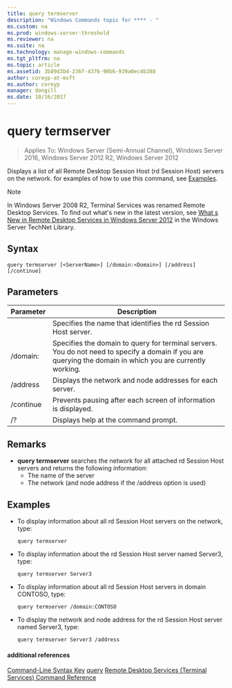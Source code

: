 ```yaml
---
title: query termserver
description: "Windows Commands topic for **** - "
ms.custom: na
ms.prod: windows-server-threshold
ms.reviewer: na
ms.suite: na
ms.technology: manage-windows-commands
ms.tgt_pltfrm: na
ms.topic: article
ms.assetid: 3b89d3b4-236f-4376-90b6-939a0ec4b288
author: coreyp-at-msft
ms.author: coreyp
manager: dongill
ms.date: 10/16/2017
---
```

# query termserver

>Applies To: Windows Server (Semi-Annual Channel), Windows Server 2016, Windows Server 2012 R2, Windows Server 2012

Displays a list of all Remote Desktop Session Host (rd Session Host) servers on the network.
for examples of how to use this command, see [Examples](#BKMK_examples).
> [!NOTE]
> In Windows Server 2008 R2, Terminal Services was renamed Remote Desktop Services. To find out what's new in the latest version, see [What s New in Remote Desktop Services in Windows Server 2012](https://technet.microsoft.com/library/hh831527) in the Windows Server TechNet Library.
## Syntax
```
query termserver [<ServerName>] [/domain:<Domain>] [/address] [/continue]
```
## Parameters
|Parameter|Description|
|-------|--------|
|<ServerName>|Specifies the name that identifies the rd Session Host server.|
|/domain:<Domain>|Specifies the domain to query for terminal servers. You do not need to specify a domain if you are querying the domain in which you are currently working.|
|/address|Displays the network and node addresses for each server.|
|/continue|Prevents pausing after each screen of information is displayed.|
|/?|Displays help at the command prompt.|
## Remarks
-   **query termserver** searches the network for all attached rd Session Host servers and returns the following information:
    -   The name of the server
    -   The network (and node address if the /address option is used)
## <a name="BKMK_examples"></a>Examples
-   To display information about all rd Session Host servers on the network, type:
    ```
    query termserver
    ```
-   To display information about the rd Session Host server named Server3, type:
    ```
    query termserver Server3
    ```
-   To display information about all rd Session Host servers in domain CONTOSO, type:
    ```
    query termserver /domain:CONTOSO
    ```
-   To display the network and node address for the rd Session Host server named Server3, type:
    ```
    query termserver Server3 /address
    ```
#### additional references
[Command-Line Syntax Key](command-line-syntax-key.md)
[query](query.md)
[Remote Desktop Services &#40;Terminal Services&#41; Command Reference](remote-desktop-services-terminal-services-command-reference.md)
